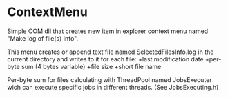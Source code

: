 ContextMenu
===========

Simple COM dll that creates new item in explorer context menu named "Make log of file(s) info".

This menu creates or append text file named SelectedFilesInfo.log in the current directory and writes to it for each file:
+last modification date
+per-byte sum (4 bytes variable)
+file size
+short file name

Per-byte sum for files calculating with ThreadPool named JobsExecuter wich can execute specific jobs in different threads. (See JobsExecuting.h)


